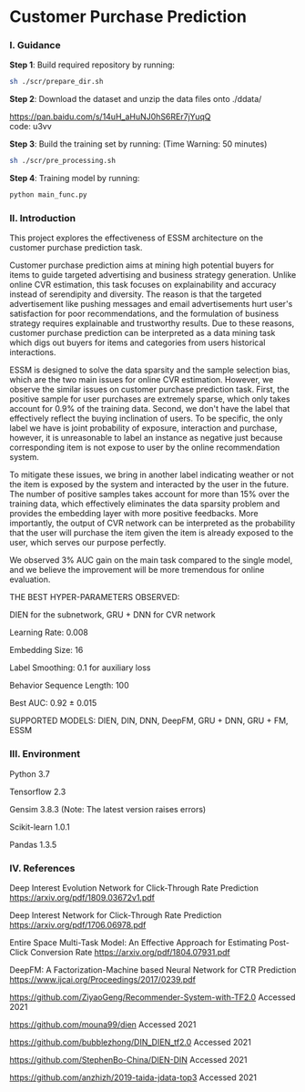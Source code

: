 # Customer Purchase Prediction
### I. Guidance
**Step 1**: Build required repository by running:
```bash
sh ./scr/prepare_dir.sh
```


**Step 2**: Download the dataset and unzip the data files onto ./ddata/

https://pan.baidu.com/s/14uH_aHuNJ0hS6REr7jYuqQ   
code: u3vv


**Step 3**: Build the training set by running:
(Time Warning: 50 minutes)
```bash
sh ./scr/pre_processing.sh
```

**Step  4**: Training model by running:
```bash
python main_func.py
```
### II. Introduction
This project explores the effectiveness of ESSM 
architecture on the customer purchase prediction task. 

Customer purchase prediction aims at mining high potential
buyers for items to guide targeted advertising and business strategy 
generation. Unlike online CVR estimation, this task focuses on explainability 
and accuracy instead of serendipity and diversity. The reason is that the 
targeted advertisement like pushing messages and email advertisements 
hurt user's satisfaction for poor recommendations, and the formulation of business 
strategy requires explainable and trustworthy 
results. Due to these reasons, customer purchase prediction 
can be interpreted as a data mining task which digs out buyers 
for items and categories from users historical interactions.

ESSM is designed to solve the data sparsity
and the sample selection bias, which are the two main
issues for online CVR estimation. However, we observe the similar issues on 
customer purchase prediction task. First, the positive sample for user purchases are 
extremely sparse, which only takes account for 0.9% of the training data. Second, 
we don't have the label that effectively reflect the buying inclination 
of users. To be specific, the only label we have is joint probability of exposure, interaction and 
purchase, however, it is unreasonable to label an instance as negative just because corresponding item 
is not expose to user by the online recommendation system.

To mitigate these issues, we bring in another label indicating weather or not the item is exposed by the 
system and interacted by the user in the future. The number of positive samples takes account for more than
15% over the training data, which effectively eliminates the data sparsity problem and provides 
the embedding layer with more positive feedbacks. More importantly, the output of CVR network can be interpreted as the probability that 
the user will purchase the item given the item is already exposed to the user, which serves our purpose perfectly.

We observed 3% AUC gain on the main task compared to the single model, and we believe the improvement will be more
tremendous for online evaluation.


THE BEST HYPER-PARAMETERS OBSERVED:

DIEN for the subnetwork, GRU + DNN for CVR network

Learning Rate: 0.008

Embedding Size: 16

Label Smoothing: 0.1 for auxiliary loss

Behavior Sequence Length: 100

Best AUC: 0.92 ± 0.015

SUPPORTED MODELS:
DIEN, DIN, DNN, DeepFM, GRU + DNN, GRU + FM, ESSM

### III. Environment
Python 3.7

Tensorflow 2.3

Gensim 3.8.3 (Note: The latest version raises errors)

Scikit-learn 1.0.1

Pandas 1.3.5

### IV. References
Deep Interest Evolution Network for Click-Through Rate Prediction https://arxiv.org/pdf/1809.03672v1.pdf

Deep Interest Network for Click-Through Rate Prediction https://arxiv.org/pdf/1706.06978.pdf

Entire Space Multi-Task Model: An Effective Approach for Estimating Post-Click Conversion Rate https://arxiv.org/pdf/1804.07931.pdf

DeepFM: A Factorization-Machine based Neural Network for CTR Prediction https://www.ijcai.org/Proceedings/2017/0239.pdf

https://github.com/ZiyaoGeng/Recommender-System-with-TF2.0 Accessed 2021

https://github.com/mouna99/dien  Accessed 2021

https://github.com/bubblezhong/DIN_DIEN_tf2.0  Accessed 2021

https://github.com/StephenBo-China/DIEN-DIN  Accessed 2021

https://github.com/anzhizh/2019-taida-jdata-top3  Accessed 2021

